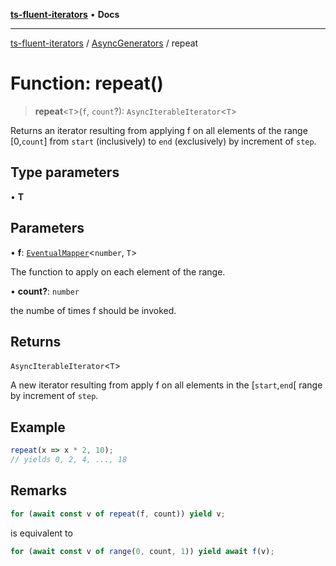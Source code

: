 [**ts-fluent-iterators**](../../../README.md) • **Docs**

---

[ts-fluent-iterators](../../../README.md) / [AsyncGenerators](../README.md) / repeat

# Function: repeat()

> **repeat**\<`T`\>(`f`, `count`?): `AsyncIterableIterator`\<`T`\>

Returns an iterator resulting from applying f on all elements of the range [0,`count`]
from `start` (inclusively) to `end` (exclusively) by increment of `step`.

## Type parameters

• **T**

## Parameters

• **f**: [`EventualMapper`](../../../type-aliases/EventualMapper.md)\<`number`, `T`\>

The function to apply on each element of the range.

• **count?**: `number`

the numbe of times f should be invoked.

## Returns

`AsyncIterableIterator`\<`T`\>

A new iterator resulting from apply f on all elements in the [`start`,`end`[ range by increment of `step`.

## Example

```ts
repeat(x => x * 2, 10);
// yields 0, 2, 4, ..., 18
```

## Remarks

```ts
for (await const v of repeat(f, count)) yield v;
```

is equivalent to

```ts
for (await const v of range(0, count, 1)) yield await f(v);
```
